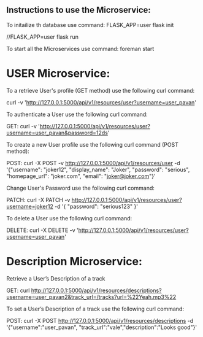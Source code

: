 ## Instructions to use the Microservice:

To initailize th database use command:   FLASK_APP=user flask init

//FLASK_APP=user flask run

To start all the Microservices use command:   foreman start


# USER Microservice:


To a retrieve User's profile (GET method) use the following curl command:

  curl -v  'http://127.0.0.1:5000/api/v1/resources/user?username=user_pavan'


To authenticate a User use the following curl command:

GET:   curl -v  'http://127.0.0.1:5000/api/v1/resources/user?username=user_pavan&password=12ds'


To create a new User profile use the following curl command (POST method):

POST:  curl -X POST -v  http://127.0.0.1:5000/api/v1/resources/user -d  '{"username": "joker12", "display_name": "Joker", "password": "serious",  "homepage_url": "joker.com", "email": "joker@joker.com"}'


Change User's Password use the following curl command:

PATCH:  curl -X PATCH -v http://127.0.0.1:5000/api/v1/resources/user?username=joker12 -d '{ "password": "serious123" }'


To delete a User use the following curl command:

DELETE: curl -X DELETE -v  'http://127.0.0.1:5000/api/v1/resources/user?username=user_pavan'




# Description Microservice:

Retrieve a User’s Description of a track

GET:  curl  http://127.0.0.1:5000/api/v1/resources/descriptions?username=user_pavan2&track_url=/tracks?url=%22Yeah.mp3%22


To set a User’s Description of a track  use the following curl command:

POST:  curl -X POST  http://127.0.0.1:5000/api/v1/resources/descriptions -d '{"username":"user_pavan", "track_url":"vale","description":"Looks good"}'
